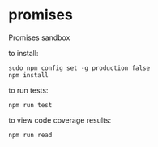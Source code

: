 # promises
Promises sandbox

to install:
```
sudo npm config set -g production false
npm install
```
to run tests:
```
npm run test
```
to view code coverage results:
```
npm run read
```